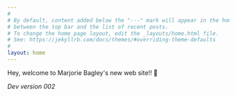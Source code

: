 ```yaml
---
#
# By default, content added below the "---" mark will appear in the home page
# between the top bar and the list of recent posts.
# To change the home page layout, edit the _layouts/home.html file.
# See: https://jekyllrb.com/docs/themes/#overriding-theme-defaults
#
layout: home
---
```


<p>Hey, welcome to Marjorie Bagley's new web site!! 🎉</p>

<p><em>Dev version 002</em></p>
